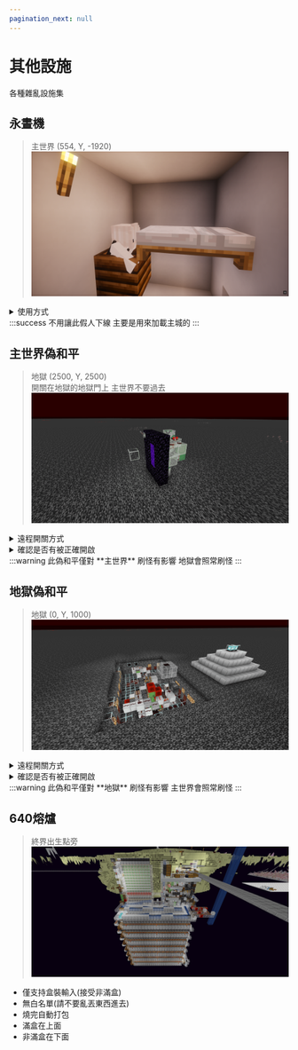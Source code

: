 ```yaml
---
pagination_next: null
---
```


# 其他設施
各種雜亂設施集

## 永晝機
> 主世界 (554, Y, -1920) \
> ![alt text](image-19.png)
<details>
    <summary>使用方式</summary>
      1. 召喚假人
              ```
              /player sleep spawn at 554.57 60.13 -1921.50 facing 359.80 -0.60 in minecraft:overworld
              ```
      2. 讓假人蹲下
              ```
              /player sleep sneak
              ```
      3. 讓假人持續右鍵
              ```
              /player sleep use continuous
              ```
      * 若要關閉永晝機(假人停止動作)
              ```
              /player Sleep stop
              ```
</details>
:::success 不用讓此假人下線 主要是用來加載主城的
:::

## 主世界偽和平
> 地獄 (2500, Y, 2500)\
> 開關在地獄的地獄門上 主世界不要過去\
> ![alt text](image-27.png)
<details>
    <summary>遠程開關方式</summary>
        1. 召喚假人
                ```
                /player FakePeace spawn at 2518.55 131.00 2513.47 facing -358.94 2.25 in minecraft:the_nether
                ```
        2. 讓假人點擊右鍵
                ```
                /player FakePeace use
                ```
        3. 讓假人下線
                ```
                /player FakePeace kill
                ```
</details>
<details>
    <summary>確認是否有被正確開啟</summary>
        1. 輸入
            ```
            /log mobcaps overworld
            ```
        2. 按下 TAB 若第一個數字在1000左右即為正確開啟，若遠低於則為未開啟
</details>
:::warning 此偽和平僅對 **主世界** 刷怪有影響 地獄會照常刷怪
:::

## 地獄偽和平
> 地獄 (0, Y, 1000)\
> ![alt text](image-26.png)
<details>
    <summary>遠程開關方式</summary>
        1. 召喚假人
                ```
                /player fakepeace_nether spawn at 55.13 -10.00 7608.58 facing -90.81 1.68 in minecraft:overworld
                ```
        2. 讓假人點擊右鍵
                ```
                /player fakepeace_nether use
                ```
        3. 讓假人下線
                ```
                /player fakepeace_nether kill
                ```
</details>
<details>
    <summary>確認是否有被正確開啟</summary>
        1. 輸入
            ```
            /log mobcaps nether
            ```
        2. 按下 TAB 若第一個數字在350左右即為正確開啟
</details>
:::warning 此偽和平僅對 **地獄** 刷怪有影響 主世界會照常刷怪
:::

## 640熔爐
> 終界出生點旁
> ![alt text](image-32.png)
* 僅支持盒裝輸入(接受非滿盒)
* 無白名單(請不要亂丟東西進去)
* 燒完自動打包
* 滿盒在上面
* 非滿盒在下面

